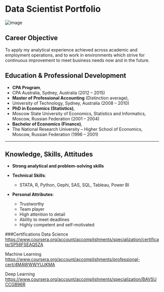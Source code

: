 # Data Scientist Portfolio
![image](https://github.com/Michael-S777/portfolio/assets/61314039/648083a9-c2b8-43ff-a8de-6e2ba3d6a3f1)

## Career Objective
To apply my analytical experience achieved across academic and employment operations, and to work in environments which strive for continuous improvement to meet business needs now and in the future.

## Education & Professional Development

- **CPA Program**,
- CPA Australia, Sydney, Australia (2012 – 2015)
- **Master of Professional Accounting** (Distinction average),
- University of Technology, Sydney, Australia (2008 – 2010)
- **PhD in Economics (Statistics)**,
- Moscow State University of Economics, Statistics and Informatics, Moscow, Russian Federation (2001 – 2004)
- **Bachelor of Economics (Finance)**,
- The National Research University – Higher School of Economics, Moscow, Russian Federation (1996 – 2001)

---

## Knowledge, Skills, Attitudes

- **Strong analytical and problem-solving skills**
- **Technical Skills**:
  - STATA, R, Python, Gephi, SAS, SQL, Tableau, Power BI
  
- **Personal Attributes**:
  - Trustworthy
  - Team player
  - High attention to detail
  - Ability to meet deadlines
  - Highly competent and self-motivated
 
###Certifications
Data Science
https://www.coursera.org/account/accomplishments/specialization/certificate/SP56FSEAQ5ZA

Machine Learning
https://www.coursera.org/account/accomplishments/professional-cert/4MAWWWYUJKMA

Deep Learning
https://www.coursera.org/account/accomplishments/specialization/BAVSUCCGB96R
